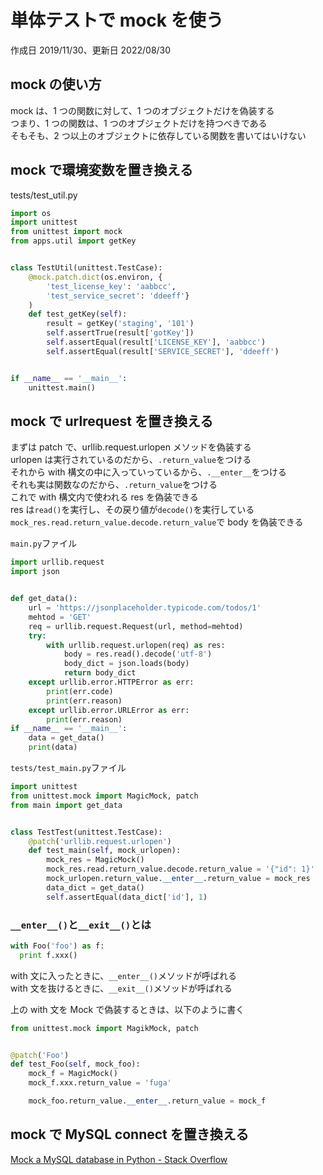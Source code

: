 # 単体テストで mock を使う

作成日 2019/11/30、更新日 2022/08/30

## mock の使い方

mock は、1 つの関数に対して、1 つのオブジェクトだけを偽装する\
つまり、1 つの関数は、1 つのオブジェクトだけを持つべきである\
そもそも、2 つ以上のオブジェクトに依存している関数を書いてはいけない

## mock で環境変数を置き換える

tests/test_util.py

```python
import os
import unittest
from unittest import mock
from apps.util import getKey


class TestUtil(unittest.TestCase):
    @mock.patch.dict(os.environ, {
        'test_license_key': 'aabbcc',
        'test_service_secret': 'ddeeff'}
    )
    def test_getKey(self):
        result = getKey('staging', '101')
        self.assertTrue(result['gotKey'])
        self.assertEqual(result['LICENSE_KEY'], 'aabbcc')
        self.assertEqual(result['SERVICE_SECRET'], 'ddeeff')


if __name__ == '__main__':
    unittest.main()
```

## mock で urlrequest を置き換える

まずは patch で、urllib.request.urlopen メソッドを偽装する\
urlopen は実行されているのだから、`.return_value`をつける\
それから with 構文の中に入っていっているから、`.__enter__`をつける\
それも実は関数なのだから、`.return_value`をつける\
これで with 構文内で使われる res を偽装できる\
res は`read()`を実行し、その戻り値が`decode()`を実行している
`mock_res.read.return_value.decode.return_value`で
body を偽装できる

`main.py`ファイル

```python
import urllib.request
import json


def get_data():
    url = 'https://jsonplaceholder.typicode.com/todos/1'
    mehtod = 'GET'
    req = urllib.request.Request(url, method=mehtod)
    try:
        with urllib.request.urlopen(req) as res:
            body = res.read().decode('utf-8')
            body_dict = json.loads(body)
            return body_dict
    except urllib.error.HTTPError as err:
        print(err.code)
        print(err.reason)
    except urllib.error.URLError as err:
        print(err.reason)
if __name__ == '__main__':
    data = get_data()
    print(data)
```

`tests/test_main.py`ファイル

```python
import unittest
from unittest.mock import MagicMock, patch
from main import get_data


class TestTest(unittest.TestCase):
    @patch('urllib.request.urlopen')
    def test_main(self, mock_urlopen):
        mock_res = MagicMock()
        mock_res.read.return_value.decode.return_value = '{"id": 1}'
        mock_urlopen.return_value.__enter__.return_value = mock_res
        data_dict = get_data()
        self.assertEqual(data_dict['id'], 1)
```

### `__enter__()`と`__exit__()`とは

```python
with Foo('foo') as f:
  print f.xxx()
```

with 文に入ったときに、`__enter__()`メソッドが呼ばれる\
with 文を抜けるときに、`__exit__()`メソッドが呼ばれる

上の with 文を Mock で偽装するときは、以下のように書く

```python
from unittest.mock import MagikMock, patch


@patch('Foo')
def test_Foo(self, mock_foo):
    mock_f = MagicMock()
    mock_f.xxx.return_value = 'fuga'

    mock_foo.return_value.__enter__.return_value = mock_f
```

## mock で MySQL connect を置き換える

[Mock a MySQL database in Python \- Stack Overflow](https://stackoverflow.com/questions/28431452/mock-a-mysql-database-in-python)
